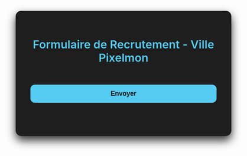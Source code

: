 <!DOCTYPE html>
<html lang="fr">
<head>
  <meta charset="UTF-8" />
  <meta name="viewport" content="width=device-width, initial-scale=1" />
  <title>Recrutement Ville Pixelmon</title>
  <style>
    @import url('https://fonts.googleapis.com/css2?family=Montserrat:wght@400;600&display=swap');

    body {
      font-family: 'Montserrat', Arial, sans-serif;
      background-color: #121212; /* fond noir très sombre */
      color: #e0e0e0; /* texte clair */
      margin: 0;
      padding: 40px 20px;
      min-height: 100vh;
      display: flex;
      justify-content: center;
      align-items: flex-start;
    }

    form {
      background: #1e1e1e; /* gris très foncé */
      padding: 30px 40px;
      border-radius: 15px;
      max-width: 700px;
      width: 100%;
      box-shadow: 0 12px 24px rgba(0, 0, 0, 0.8);
      transition: box-shadow 0.3s ease;
    }
    form:hover {
      box-shadow: 0 20px 40px rgba(0, 0, 0, 0.9);
    }

    h2 {
      margin-bottom: 25px;
      color: #56ccf2;
      font-weight: 600;
      font-size: 1.9rem;
      text-align: center;
    }

    label {
      display: block;
      font-weight: 600;
      margin-bottom: 8px;
      margin-top: 25px;
      color: #a0a0a0;
      font-size: 1rem;
    }

    input[type="number"], textarea, select {
      width: 100%;
      padding: 12px 15px;
      border-radius: 12px;
      border: 1.5px solid #333;
      font-size: 1rem;
      font-family: 'Montserrat', Arial, sans-serif;
      resize: vertical;
      background-color: #2a2a2a;
      color: #e0e0e0;
      transition: border-color 0.3s ease, background-color 0.3s ease;
      box-sizing: border-box;
    }

    input[type="number"]::placeholder,
    textarea::placeholder,
    select::placeholder {
      color: #7a7a7a;
    }

    input[type="number"]:focus, textarea:focus, select:focus {
      border-color: #56ccf2;
      outline: none;
      box-shadow: 0 0 8px rgba(86, 204, 242, 0.7);
      background-color: #3a3a3a;
    }

    textarea {
      min-height: 100px;
    }

    button {
      margin-top: 30px;
      width: 100%;
      background: #56ccf2;
      color: #121212;
      font-weight: 700;
      font-size: 1.1rem;
      padding: 14px;
      border: none;
      border-radius: 12px;
      cursor: pointer;
      transition: background 0.3s ease;
    }
    button:hover {
      background: #3498db;
      color: #fff;
    }

    #result {
      margin-top: 20px;
      font-weight: 600;
      font-size: 1rem;
      text-align: center;
      min-height: 24px;
      color: #27ae60;
    }

    #result.error {
      color: #e74c3c;
    }
  </style>
</head>
<body>
  <form id="pixelmon-form" autocomplete="off">
    <h2>Formulaire de Recrutement - Ville Pixelmon</h2>
    <div id="questions-container"></div>
    <button type="submit">Envoyer</button>
    <p id="result"></p>
  </form>

  <script>
    const questions = [
      { type: "number", label: "Âge :", name: "age", min: 10, max: 100, placeholder: "Ton âge", required: true },
      { type: "textarea", label: "Quelle est ta disponibilité (jours/horaires) ?", name: "disponibilite", placeholder: "Ex : Tous les soirs à partir de 18h", required: true },
      { type: "textarea", label: "Pourquoi veux-tu rejoindre notre ville ?", name: "q0", required: true },
      { type: "textarea", label: "Qu'est-ce qui t'a attiré dans notre communauté ?", name: "q1", required: true },
      { type: "textarea", label: "As-tu déjà été dans une autre ville avant ? Si oui, pourquoi l'as-tu quittée ?", name: "q2", required: true },
      { type: "textarea", label: "Depuis combien de temps joues-tu à Pixelmon / Minecraft ?", name: "q3", required: true },
      { type: "textarea", label: "Quel est ton niveau en construction, élevage de Pokémon ou farming ?", name: "q4", required: true },
      { type: "textarea", label: "As-tu déjà participé à des projets communautaires dans d'autres serveurs ?", name: "q5", required: true },
      { type: "textarea", label: "Qu'aimerais-tu apporter à la ville ?", name: "q6", required: true },
      { type: "textarea", label: "As-tu une spécialité ou un rôle que tu aimerais prendre dans la ville ?", name: "q7", required: true },
      { type: "textarea", label: "Combien de temps es-tu actif en moyenne par semaine ?", name: "q8", required: true },
      { type: "textarea", label: "Comment réagis-tu en cas de conflit avec un autre joueur ?", name: "q9", required: true },
      { type: "textarea", label: "Quelle est ta définition d'une bonne ambiance dans une communauté ?", name: "q10", required: true },
      { type: "textarea", label: "Es-tu d'accord avec les règles de la ville ?", name: "q11", required: true },
      { type: "textarea", label: "Es-tu d'accord pour respecter l'organisation de la ville ?", name: "q12", required: true },
      { type: "textarea", label: "Si tu ne peux plus jouer pendant une période, serais-tu à l'aise de prévenir un responsable ?", name: "q13", required: true },
      { type: "textarea", label: "As-tu lu et accepté les règles du serveur Pixelmon ?", name: "q14", required: true }
    ];

    const container = document.getElementById("questions-container");

    questions.forEach((q) => {
      const label = document.createElement("label");
      label.textContent = q.label;
      label.htmlFor = q.name;
      container.appendChild(label);

      let input;
      if (q.type === "textarea") {
        input = document.createElement("textarea");
        input.rows = 4;
        input.placeholder = q.placeholder || "";
      } else if (q.type === "number") {
        input = document.createElement("input");
        input.type = "number";
        if (q.min !== undefined) input.min = q.min;
        if (q.max !== undefined) input.max = q.max;
        input.placeholder = q.placeholder || "";
      }
      input.name = q.name;
      if (q.required) input.required = true;
      input.id = q.name;
      container.appendChild(input);
    });

    document.getElementById("pixelmon-form").addEventListener("submit", async (e) => {
      e.preventDefault();
      const form = new FormData(e.target);

      const now = new Date();
      const date = now.toLocaleDateString("fr-FR");
      const time = now.toLocaleTimeString("fr-FR");

      let content = `**Nouvelle candidature Pixelmon**\nEnvoyée le **${date} à ${time}**\n\n`;

      questions.forEach((q) => {
        const answer = form.get(q.name) || "Non répondu";
        content += `> **${q.label}**\n\`\`\`\n${answer}\n\`\`\`\n`;
      });

      const webhookURL = "https://discord.com/api/webhooks/1378452987617214514/j3Y6bkCZEkWWRaFFo91DSrNiG6ufRaCbHRajY5zSmkR6F--HPrbZoc6E_0wZ0RaJ7YKl";

      const resultElem = document.getElementById("result");
      try {
        const response = await fetch(webhookURL, {
          method: "POST",
          headers: { "Content-Type": "application/json" },
          body: JSON.stringify({ content }),
        });
        if (!response.ok) throw new Error('Erreur réseau');

        resultElem.textContent = "✅ Réponses envoyées avec succès sur Discord !";
        resultElem.classList.remove("error");
        e.target.reset();
      } catch (err) {
        resultElem.textContent = "❌ Une erreur s'est produite lors de l'envoi.";
        resultElem.classList.add("error");
      }
    });
  </script>
</body>
</html>
